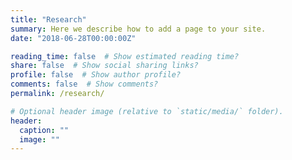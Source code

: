 ```yaml
---
title: "Research"
summary: Here we describe how to add a page to your site.
date: "2018-06-28T00:00:00Z"

reading_time: false  # Show estimated reading time?
share: false  # Show social sharing links?
profile: false  # Show author profile?
comments: false  # Show comments?
permalink: /research/

# Optional header image (relative to `static/media/` folder).
header:
  caption: ""
  image: ""
---
```

